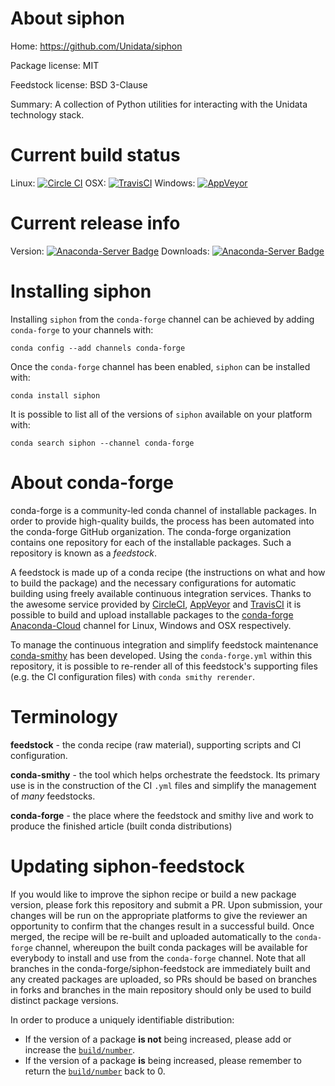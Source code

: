 About siphon
============

Home: https://github.com/Unidata/siphon

Package license: MIT

Feedstock license: BSD 3-Clause

Summary: A collection of Python utilities for interacting with the Unidata technology stack.



Current build status
====================

Linux: [![Circle CI](https://circleci.com/gh/conda-forge/siphon-feedstock.svg?style=shield)](https://circleci.com/gh/conda-forge/siphon-feedstock)
OSX: [![TravisCI](https://travis-ci.org/conda-forge/siphon-feedstock.svg?branch=master)](https://travis-ci.org/conda-forge/siphon-feedstock)
Windows: [![AppVeyor](https://ci.appveyor.com/api/projects/status/github/conda-forge/siphon-feedstock?svg=True)](https://ci.appveyor.com/project/conda-forge/siphon-feedstock/branch/master)

Current release info
====================
Version: [![Anaconda-Server Badge](https://anaconda.org/conda-forge/siphon/badges/version.svg)](https://anaconda.org/conda-forge/siphon)
Downloads: [![Anaconda-Server Badge](https://anaconda.org/conda-forge/siphon/badges/downloads.svg)](https://anaconda.org/conda-forge/siphon)

Installing siphon
=================

Installing `siphon` from the `conda-forge` channel can be achieved by adding `conda-forge` to your channels with:

```
conda config --add channels conda-forge
```

Once the `conda-forge` channel has been enabled, `siphon` can be installed with:

```
conda install siphon
```

It is possible to list all of the versions of `siphon` available on your platform with:

```
conda search siphon --channel conda-forge
```


About conda-forge
=================

conda-forge is a community-led conda channel of installable packages.
In order to provide high-quality builds, the process has been automated into the
conda-forge GitHub organization. The conda-forge organization contains one repository
for each of the installable packages. Such a repository is known as a *feedstock*.

A feedstock is made up of a conda recipe (the instructions on what and how to build
the package) and the necessary configurations for automatic building using freely
available continuous integration services. Thanks to the awesome service provided by
[CircleCI](https://circleci.com/), [AppVeyor](http://www.appveyor.com/)
and [TravisCI](https://travis-ci.org/) it is possible to build and upload installable
packages to the [conda-forge](https://anaconda.org/conda-forge)
[Anaconda-Cloud](http://docs.anaconda.org/) channel for Linux, Windows and OSX respectively.

To manage the continuous integration and simplify feedstock maintenance
[conda-smithy](http://github.com/conda-forge/conda-smithy) has been developed.
Using the ``conda-forge.yml`` within this repository, it is possible to re-render all of
this feedstock's supporting files (e.g. the CI configuration files) with ``conda smithy rerender``.


Terminology
===========

**feedstock** - the conda recipe (raw material), supporting scripts and CI configuration.

**conda-smithy** - the tool which helps orchestrate the feedstock.
                   Its primary use is in the construction of the CI ``.yml`` files
                   and simplify the management of *many* feedstocks.

**conda-forge** - the place where the feedstock and smithy live and work to
                  produce the finished article (built conda distributions)


Updating siphon-feedstock
=========================

If you would like to improve the siphon recipe or build a new
package version, please fork this repository and submit a PR. Upon submission,
your changes will be run on the appropriate platforms to give the reviewer an
opportunity to confirm that the changes result in a successful build. Once
merged, the recipe will be re-built and uploaded automatically to the
`conda-forge` channel, whereupon the built conda packages will be available for
everybody to install and use from the `conda-forge` channel.
Note that all branches in the conda-forge/siphon-feedstock are
immediately built and any created packages are uploaded, so PRs should be based
on branches in forks and branches in the main repository should only be used to
build distinct package versions.

In order to produce a uniquely identifiable distribution:
 * If the version of a package **is not** being increased, please add or increase
   the [``build/number``](http://conda.pydata.org/docs/building/meta-yaml.html#build-number-and-string).
 * If the version of a package **is** being increased, please remember to return
   the [``build/number``](http://conda.pydata.org/docs/building/meta-yaml.html#build-number-and-string)
   back to 0.
